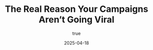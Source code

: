 ---
title: 'The Real Reason Your Campaigns Aren’t Going Viral'
date: '2025-04-18'
image: "/images/blog15.png"
short: "  Struggling to go viral? Learn why your marketing campaigns might not be working and what to change to get the attention your brand deserves."
category: 
    - Art

# #full details
author:
     name: "Jane Meldrum"
     avatar: "/img/Blog-2"

gallery:
    enabled: 0
    items:
        - image: /images/post1.jpg
          alt: "image"

        - image: /images/post6.jpg
          alt: "image"

        - image: /images/post3.jpg
          alt: "image"

    cols: 3 # 2 or 3

additional:
    enabled: 1
    content: "
       <p><strong>Meta Description:</strong></p>
       <p> Struggling to go viral? Learn why your marketing campaigns might not be working and what to change to get the attention your brand deserves.  </br>
       Every brand dreams of a viral campaign. A reel that explodes overnight. A meme that spreads across platforms. But the reality? Most campaigns fall flat—and it’s not always because of bad content. </br>
       If your campaign isn't going viral, it’s likely because it wasn’t made to go viral in the first place.  </br>
       Here’s what you’re missing.

      </p>

      <p><strong>1. You’re focusing on views, not shareability</strong></p>
      <p> Most campaigns are built to be seen, but not to be shared. Virality isn’t just about exposure—it’s about people feeling the urge to pass it on. Ask yourself: Would someone send this to a friend? If the answer is no, you're chasing numbers, not impact. </br>
      What works: </br>
      1. Content that triggers emotions (humor, surprise, relatability) </br>
      2. Formats people already interact with (memes, short-form videos, reels) </br>
      3. Simplicity over perfection 
</p>

      <p><strong>2. Your content feels like an ad:</strong></p>
      <p>
       Let’s be honest—people don’t like being sold to. Especially on social media. If your campaign feels like a brand speaking at them instead of with them, it gets ignored. </br>
       Modern content needs to feel like a part of the feed, not an interruption. Instead of saying “buy this,” focus on why your product or story matters in someone’s everyday life
      </p>

      <p><strong>3. No cultural or trend connection:</strong></p>
      <p>
       Timing matters. Cultural moments, internet trends, and meme formats move fast. If your campaign is detached from what people are currently talking about, it will never feel relevant. </br>
       You don’t need to force a meme into every ad. But you do need to understand the internet language your audience is using. Brands that speak that language go further.
      </p>

      <p><strong>4. You’re not using the right distribution:</strong></p>
      <p>
       Even the best content won’t perform if it’s posted in the wrong place. Viral distribution is an entire strategy on its own. It’s about knowing where your audience spends time, who they follow, and how fast your message can travel. </br>
       Sometimes, meme pages and community creators are more effective than top influencers. Because their audience actually listens.
      </p>

      <p><strong>5. There’s no hook in the first 3 seconds:</strong></p>
      <p>
      Especially in short-form content, you have one job: Stop the scroll. If your video doesn’t grab attention immediately, it’s over. A confusing start, slow intro, or overly polished production can lose viewers before your message even lands. </br>
      Test multiple versions. Make the hook punchy. Get to the point fast.
      </p>

      <p><strong>The Fix? Make for the internet, not for your brand.</strong></p>
      <p>Virality can’t be forced, but it can be designed. Focus on creating content that feels fun, shareable, and native to platforms like Instagram, X (Twitter), or YouTube Shorts. Don’t just look good—feel relevant. </br>
      There are creative agencies and meme-driven platforms that help brands do this by working within internet culture. But even if you’re doing it in-house, the rule stays the same: <strong> stop trying to go viral—start being worth sharing. </strong>

      </p>
       "

---